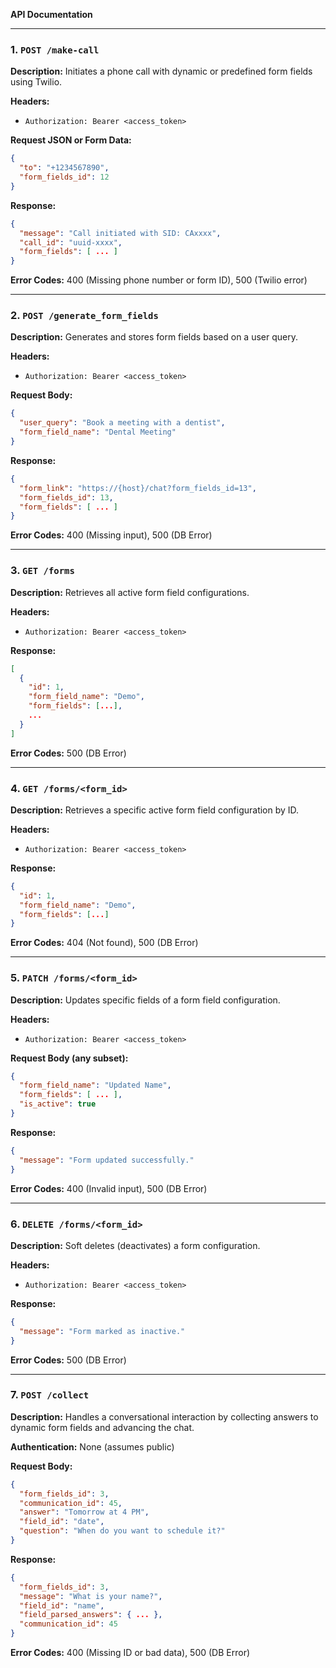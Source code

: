 **API Documentation**

---

### 1. `POST /make-call`
**Description:** Initiates a phone call with dynamic or predefined form fields using Twilio.

**Headers:**
- `Authorization: Bearer <access_token>`

**Request JSON or Form Data:**
```json
{
  "to": "+1234567890",
  "form_fields_id": 12
}
```

**Response:**
```json
{
  "message": "Call initiated with SID: CAxxxx",
  "call_id": "uuid-xxxx",
  "form_fields": [ ... ]
}
```

**Error Codes:** 400 (Missing phone number or form ID), 500 (Twilio error)

---

### 2. `POST /generate_form_fields`
**Description:** Generates and stores form fields based on a user query.

**Headers:**
- `Authorization: Bearer <access_token>`

**Request Body:**
```json
{
  "user_query": "Book a meeting with a dentist",
  "form_field_name": "Dental Meeting"
}
```

**Response:**
```json
{
  "form_link": "https://{host}/chat?form_fields_id=13",
  "form_fields_id": 13,
  "form_fields": [ ... ]
}
```

**Error Codes:** 400 (Missing input), 500 (DB Error)

---

### 3. `GET /forms`
**Description:** Retrieves all active form field configurations.

**Headers:**
- `Authorization: Bearer <access_token>`

**Response:**
```json
[
  {
    "id": 1,
    "form_field_name": "Demo",
    "form_fields": [...],
    ...
  }
]
```

**Error Codes:** 500 (DB Error)

---

### 4. `GET /forms/<form_id>`
**Description:** Retrieves a specific active form field configuration by ID.

**Headers:**
- `Authorization: Bearer <access_token>`

**Response:**
```json
{
  "id": 1,
  "form_field_name": "Demo",
  "form_fields": [...]
}
```

**Error Codes:** 404 (Not found), 500 (DB Error)

---

### 5. `PATCH /forms/<form_id>`
**Description:** Updates specific fields of a form field configuration.

**Headers:**
- `Authorization: Bearer <access_token>`

**Request Body (any subset):**
```json
{
  "form_field_name": "Updated Name",
  "form_fields": [ ... ],
  "is_active": true
}
```

**Response:**
```json
{
  "message": "Form updated successfully."
}
```

**Error Codes:** 400 (Invalid input), 500 (DB Error)

---

### 6. `DELETE /forms/<form_id>`
**Description:** Soft deletes (deactivates) a form configuration.

**Headers:**
- `Authorization: Bearer <access_token>`

**Response:**
```json
{
  "message": "Form marked as inactive."
}
```

**Error Codes:** 500 (DB Error)

---

### 7. `POST /collect`
**Description:** Handles a conversational interaction by collecting answers to dynamic form fields and advancing the chat.

**Authentication:** None (assumes public)

**Request Body:**
```json
{
  "form_fields_id": 3,
  "communication_id": 45,
  "answer": "Tomorrow at 4 PM",
  "field_id": "date",
  "question": "When do you want to schedule it?"
}
```

**Response:**
```json
{
  "form_fields_id": 3,
  "message": "What is your name?",
  "field_id": "name",
  "field_parsed_answers": { ... },
  "communication_id": 45
}
```

**Error Codes:** 400 (Missing ID or bad data), 500 (DB Error)

